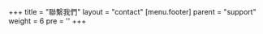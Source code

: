 +++
title = "聯繫我們"
layout = "contact"
[menu.footer]
  parent = "support"
  weight = 6
  pre = '<i class="fas fa-fw fa-info-circle me-1"></i>'
+++
